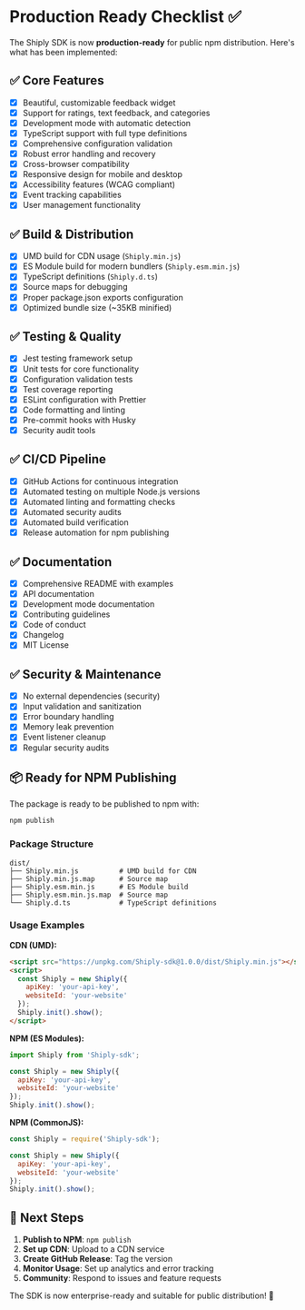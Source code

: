 # Production Ready Checklist ✅

The Shiply SDK is now **production-ready** for public npm distribution. Here's what has been implemented:

## ✅ **Core Features**
- [x] Beautiful, customizable feedback widget
- [x] Support for ratings, text feedback, and categories
- [x] Development mode with automatic detection
- [x] TypeScript support with full type definitions
- [x] Comprehensive configuration validation
- [x] Robust error handling and recovery
- [x] Cross-browser compatibility
- [x] Responsive design for mobile and desktop
- [x] Accessibility features (WCAG compliant)
- [x] Event tracking capabilities
- [x] User management functionality

## ✅ **Build & Distribution**
- [x] UMD build for CDN usage (`Shiply.min.js`)
- [x] ES Module build for modern bundlers (`Shiply.esm.min.js`)
- [x] TypeScript definitions (`Shiply.d.ts`)
- [x] Source maps for debugging
- [x] Proper package.json exports configuration
- [x] Optimized bundle size (~35KB minified)

## ✅ **Testing & Quality**
- [x] Jest testing framework setup
- [x] Unit tests for core functionality
- [x] Configuration validation tests
- [x] Test coverage reporting
- [x] ESLint configuration with Prettier
- [x] Code formatting and linting
- [x] Pre-commit hooks with Husky
- [x] Security audit tools

## ✅ **CI/CD Pipeline**
- [x] GitHub Actions for continuous integration
- [x] Automated testing on multiple Node.js versions
- [x] Automated linting and formatting checks
- [x] Automated security audits
- [x] Automated build verification
- [x] Release automation for npm publishing

## ✅ **Documentation**
- [x] Comprehensive README with examples
- [x] API documentation
- [x] Development mode documentation
- [x] Contributing guidelines
- [x] Code of conduct
- [x] Changelog
- [x] MIT License

## ✅ **Security & Maintenance**
- [x] No external dependencies (security)
- [x] Input validation and sanitization
- [x] Error boundary handling
- [x] Memory leak prevention
- [x] Event listener cleanup
- [x] Regular security audits

## 📦 **Ready for NPM Publishing**

The package is ready to be published to npm with:

```bash
npm publish
```

### Package Structure
```
dist/
├── Shiply.min.js          # UMD build for CDN
├── Shiply.min.js.map      # Source map
├── Shiply.esm.min.js      # ES Module build
├── Shiply.esm.min.js.map  # Source map
└── Shiply.d.ts            # TypeScript definitions
```

### Usage Examples

**CDN (UMD):**
```html
<script src="https://unpkg.com/Shiply-sdk@1.0.0/dist/Shiply.min.js"></script>
<script>
  const Shiply = new Shiply({
    apiKey: 'your-api-key',
    websiteId: 'your-website'
  });
  Shiply.init().show();
</script>
```

**NPM (ES Modules):**
```javascript
import Shiply from 'Shiply-sdk';

const Shiply = new Shiply({
  apiKey: 'your-api-key',
  websiteId: 'your-website'
});
Shiply.init().show();
```

**NPM (CommonJS):**
```javascript
const Shiply = require('Shiply-sdk');

const Shiply = new Shiply({
  apiKey: 'your-api-key',
  websiteId: 'your-website'
});
Shiply.init().show();
```

## 🚀 **Next Steps**

1. **Publish to NPM**: `npm publish`
2. **Set up CDN**: Upload to a CDN service
3. **Create GitHub Release**: Tag the version
4. **Monitor Usage**: Set up analytics and error tracking
5. **Community**: Respond to issues and feature requests

The SDK is now enterprise-ready and suitable for public distribution! 🎉

